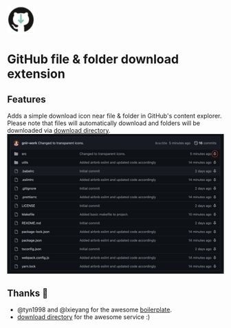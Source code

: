 <img src="src/assets/img/icon-128.png" width="64"/>

# GitHub file & folder download extension

## Features
Adds a simple download icon near file & folder in GitHub's content explorer.  
Please note that files will automatically download and folders will be downloaded via [download directory](https://download-directory.github.io/).  
![download_icon](/docs/download_icon_example.png)

## Thanks :raised_hands:
* @tyn1998 and @lxieyang for the awesome [boilerplate](https://github.com/lxieyang/chrome-extension-boilerplate-react).
* [download directory](https://github.com/download-directory/download-directory.github.io) for the awesome service :)